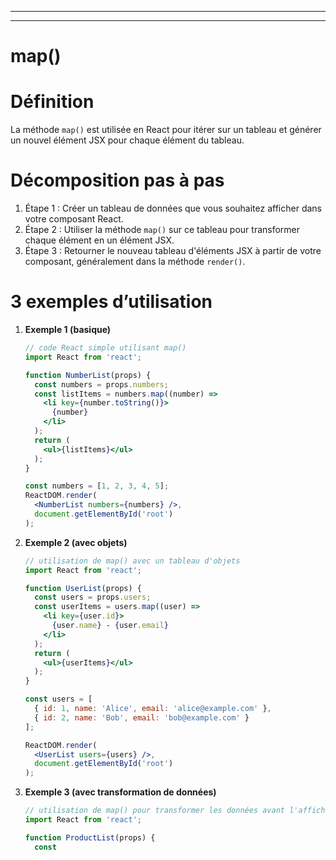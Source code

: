 






---




---

# map()

# Définition  
La méthode `map()` est utilisée en React pour itérer sur un tableau et générer un nouvel élément JSX pour chaque élément du tableau.

# Décomposition pas à pas  
1. Étape 1 : Créer un tableau de données que vous souhaitez afficher dans votre composant React.
2. Étape 2 : Utiliser la méthode `map()` sur ce tableau pour transformer chaque élément en un élément JSX.
3. Étape 3 : Retourner le nouveau tableau d'éléments JSX à partir de votre composant, généralement dans la méthode `render()`.

# 3 exemples d’utilisation  
1. **Exemple 1 (basique)**  
   ```jsx
   // code React simple utilisant map()
   import React from 'react';

   function NumberList(props) {
     const numbers = props.numbers;
     const listItems = numbers.map((number) =>
       <li key={number.toString()}>
         {number}
       </li>
     );
     return (
       <ul>{listItems}</ul>
     );
   }

   const numbers = [1, 2, 3, 4, 5];
   ReactDOM.render(
     <NumberList numbers={numbers} />,
     document.getElementById('root')
   );
   ```

2. **Exemple 2 (avec objets)**  
   ```jsx
   // utilisation de map() avec un tableau d'objets
   import React from 'react';

   function UserList(props) {
     const users = props.users;
     const userItems = users.map((user) =>
       <li key={user.id}>
         {user.name} - {user.email}
       </li>
     );
     return (
       <ul>{userItems}</ul>
     );
   }

   const users = [
     { id: 1, name: 'Alice', email: 'alice@example.com' },
     { id: 2, name: 'Bob', email: 'bob@example.com' }
   ];

   ReactDOM.render(
     <UserList users={users} />,
     document.getElementById('root')
   );
   ```

3. **Exemple 3 (avec transformation de données)**  
   ```jsx
   // utilisation de map() pour transformer les données avant l'affichage
   import React from 'react';

   function ProductList(props) {
     const